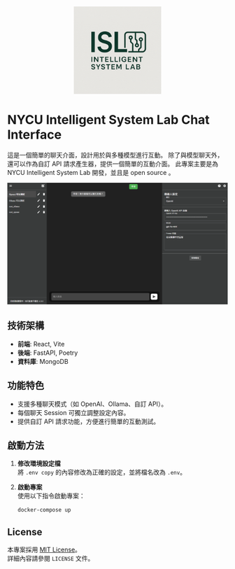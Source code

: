 <div align="center">
  <img src="./public/ISL_logo.png" alt="ISL Logo" width="200" />
</div>

# NYCU Intelligent System Lab Chat Interface

這是一個簡單的聊天介面，設計用於與多種模型進行互動。
除了與模型聊天外，還可以作為自訂 API 請求產生器，提供一個簡單的互動介面。
此專案主要是為 NYCU Intelligent System Lab 開發，並且是 open source 。

<div align="center">
  <img src="./public/example.png" alt="ISL Logo" />
</div>

## 技術架構

- **前端**: React, Vite
- **後端**: FastAPI, Poetry
- **資料庫**: MongoDB

## 功能特色

- 支援多種聊天模式（如 OpenAI、Ollama、自訂 API）。
- 每個聊天 Session 可獨立調整設定內容。
- 提供自訂 API 請求功能，方便進行簡單的互動測試。

## 啟動方法

1. **修改環境設定檔**  
   將 `.env copy` 的內容修改為正確的設定，並將檔名改為 `.env`。

2. **啟動專案**  
   使用以下指令啟動專案：
   ```bash
   docker-compose up

## License

本專案採用 [MIT License](./LICENSE)。  
詳細內容請參閱 `LICENSE` 文件。